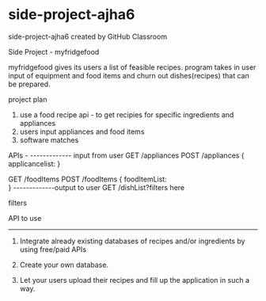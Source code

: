 # side-project-ajha6
side-project-ajha6 created by GitHub Classroom

Side Project - myfridgefood

myfridgefood gives its users a list of feasible recipes.
program takes in user input of equipment and food items and churn out dishes(recipes) that can be prepared.

project plan
1. use a food recipe api - to get recipies for specific ingredients and appliances
2. users input appliances and food items
3. software matches 


APIs -
------------- input from user
GET /appliances 
POST /appliances
{
 applicancelist:
}  

GET /foodItems
POST /foodItems
{
 foodItemList:  
}
-------------output to user
GET /dishList?filters here

filters


API to use



-------------------------------------------------------------
1. Integrate already existing databases of recipes and/or ingredients by using free/paid APIs 

2. Create your own database.

3. Let your users upload their recipes and fill up the application in such a way.















